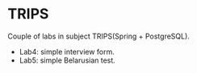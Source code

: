 # TRIPS
Couple of labs in subject TRIPS(Spring + PostgreSQL).
* Lab4: simple interview form.
* Lab5: simple Belarusian test.
